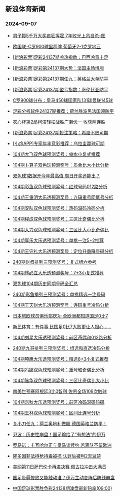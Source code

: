 ## 新浪体育新闻 
### 2024-09-07

+ [男子揽5千万大奖疯狂挥霍 7年败光上吊自杀-图](https://sports.sina.com.cn/l/2024-09-06/doc-incnemyu5074428.shtml)

+ [欧国联-C罗900球里程碑 葡萄牙2-1克罗地亚](https://sports.sina.com.cn/g/pl/2024-09-06/doc-incnemyu5078508.shtml)

+ [[新浪彩票]足彩24137期冷热指数：巴西冷意十足](https://sports.sina.com.cn/l/2024-09-06/doc-incnemyy1719617.shtml)

+ [[新浪彩票]足彩第24137期大势：法国主场博胆](https://sports.sina.com.cn/l/2024-09-06/doc-incnemyw4939249.shtml)

+ [[新浪彩票]足彩第24137期任九：英格兰大单防平](https://sports.sina.com.cn/l/2024-09-06/doc-incnemys8326408.shtml)

+ [[新浪彩票]足彩24137期盈亏指数：哥伦比亚防平](https://sports.sina.com.cn/l/2024-09-06/doc-incnemyy1718941.shtml)

+ [C罗900球分布：皇马450球国家队131球曼联145球](https://sports.sina.com.cn/g/pl/2024-09-06/doc-incnemyu5079449.shtml)

+ [足彩分析软件24137期推荐：荷兰胜波黑法国须防平](https://sports.sina.com.cn/l/2024-09-06/doc-incnemys8328214.shtml)

+ [农心杯第2局柯洁轻松战胜广濑优一 收获两连胜](https://sports.sina.com.cn/go/2024-09-06/doc-incnfawk8104679.shtml)

+ [[新浪彩票]足彩24137期投注策略：希腊不败可期](https://sports.sina.com.cn/l/2024-09-06/doc-incnemys8326680.shtml)

+ [[小炮APP]专家年丰竞彩推荐：乌拉圭赢球可期](https://sports.sina.com.cn/l/2024-09-06/doc-incnfieq1437670.shtml)

+ [104期大飞双色球预测奖号：缩水小复式推荐](https://sports.sina.com.cn/l/2024-09-06/doc-incnfaws1490629.shtml)

+ [104期卜算子双色球预测奖号：质合比大小比分析](https://sports.sina.com.cn/l/2024-09-06/doc-incnfaws1489357.shtml)

+ [双色球1数据开今年最高值 周日开奖还能出？](https://sports.sina.com.cn/l/2024-09-06/doc-incneshs5033130.shtml)

+ [104期彩鱼双色球预测奖号：红球号码012路分析](https://sports.sina.com.cn/l/2024-09-06/doc-incnfawq4712461.shtml)

+ [104期王重明大乐透预测奖号：连码重号同尾号分析](https://sports.sina.com.cn/l/2024-09-06/doc-incnewqs4835253.shtml)

+ [104期安队双色球预测奖号：热码温码冷码分析](https://sports.sina.com.cn/l/2024-09-06/doc-incnewqs4842760.shtml)

+ [104期程成双色球预测奖号：三区比奇偶比分析](https://sports.sina.com.cn/l/2024-09-06/doc-incnfawk8058904.shtml)

+ [104期大力双色球预测奖号：三区比大小比奇偶比](https://sports.sina.com.cn/l/2024-09-06/doc-incnfawk8059431.shtml)

+ [104期享乐大乐透预测奖号：单挑一注5+2推荐](https://sports.sina.com.cn/l/2024-09-06/doc-incnewqn8182891.shtml)

+ [104期王守礼大乐透预测奖号：定位升重降号码分析](https://sports.sina.com.cn/l/2024-09-06/doc-incnewqn8181682.shtml)

+ [240期财叔排列三预测奖号：复式组六参考](https://sports.sina.com.cn/l/2024-09-06/doc-incnfawk8103416.shtml)

+ [104期林必立大乐透预测奖号：7+3小复式推荐](https://sports.sina.com.cn/l/2024-09-06/doc-incneshs5032865.shtml)

+ [双色球104期历史同期号码全汇总](https://sports.sina.com.cn/l/2024-09-06/doc-incnfaws1491580.shtml)

+ [240期彩鱼排列三预测奖号：单挑精选一注号码](https://sports.sina.com.cn/l/2024-09-06/doc-incnfawn4860983.shtml)

+ [104期王天财大乐透预测奖号：连码重号冷热分析](https://sports.sina.com.cn/l/2024-09-06/doc-incnewqn8181938.shtml)

+ [日本旅欧球员俱乐部庆功 全欧洲都知道国足0比7](https://sports.sina.com.cn/global/others/2024-09-06/doc-incnfawq4751115.shtml)

+ [新民体育：有件事 比国足0比7大败更让人担心……](https://sports.sina.com.cn/china/2024-09-06/doc-incnfawn4855181.shtml)

+ [104期刘星大乐透预测奖号：前区奇偶和012路分析](https://sports.sina.com.cn/l/2024-09-06/doc-incneshw1700661.shtml)

+ [240期九哥排列三预测奖号：组选和直选冷码分析](https://sports.sina.com.cn/l/2024-09-06/doc-incnfawn4863348.shtml)

+ [104期项鹰大乐透预测奖号：精选8+3小复式推荐](https://sports.sina.com.cn/l/2024-09-06/doc-incnewqu1613658.shtml)

+ [104期冯娜双色球预测奖号：重号和奇偶比分析](https://sports.sina.com.cn/l/2024-09-06/doc-incnewqq4943135.shtml)

+ [104期陈华双色球预测奖号：三区比奇偶比大小比](https://sports.sina.com.cn/l/2024-09-06/doc-incnfaws1489867.shtml)

+ [南美世预赛阿根廷3比0智利 佐恩全场109次触球](https://sports.sina.com.cn/global/others/2024-09-06/doc-incnfawk8086614.shtml)

+ [104期恋秋大乐透预测奖号：前区冷码温码热码](https://sports.sina.com.cn/l/2024-09-06/doc-incneshu4920729.shtml)

+ [104期王林双色球预测奖号：区间比连号分析](https://sports.sina.com.cn/l/2024-09-06/doc-incnewqu1617824.shtml)

+ [关小刀任九：荷兰奥地利做胆 德国英格兰防平！](https://sports.sina.com.cn/l/2024-09-06/doc-incnfiek4788913.shtml)

+ [尹波：历史性崩盘！国足输给了“有想法”的伊万](https://sports.sina.com.cn/china/2024-09-06/doc-incnfawk8063352.shtml)

+ [罗马诺：卡瓦哈尔正与皇马谈续约 若离队不留欧洲](https://sports.sina.com.cn/g/laliga/2024-09-06/doc-incnfawn4848750.shtml)

+ [隆多因非法持枪持毒被捕 认罪后被判2天监禁](https://sports.sina.com.cn/basketball/nba/2024-09-06/doc-incnfxzy7822935.shtml)

+ [美网第11日萨巴伦卡再进决赛 佩古拉冲击大满贯](https://sports.sina.com.cn/tennis/wta/2024-09-06/doc-incneshw1687293.shtml)

+ [国足耻辱惨败又能触动谁？伊万主动变阵后防线崩盘](https://sports.sina.com.cn/china/2024-09-06/doc-incnfawq4717999.shtml)

+ [中国足球彩票胜负彩24138期澳盘最新赔率(09:00)](https://sports.sina.com.cn/l/2024-09-06/doc-incnfawk8066573.shtml)

